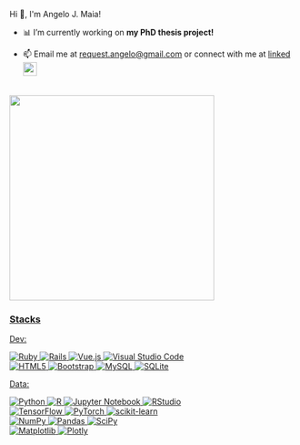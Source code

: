 <!---<h1 align="center">Hi 👋, I'm Angelo J. Maia</h1>
<h2 align="center">An aspiring Data Scientist, MSc and PhD Student in Soil Science</h2>--->

<div align="left">
  <!---<img src="https://angelomaia.github.io/images/contato.jpg" alt="Me!" height="128em"> --->
  <p>Hi 👋, I'm Angelo J. Maia!</p>
</div> 

<!---
My profile picture has been generated using Stable Diffusion model calibrated with my face.

The prompt used is top secret =]
--->

- 📊 I’m currently working on **my PhD thesis project!** <br>
<!-- - 👨🏻‍💻 I’m currently learning **Data Science and Machine Learning with Python** <br>--->
<!-- - 🤝 I’m looking to collaborate on **any projects** using **R, Python and SQL.** <br>--->
<!-- - 🏞 Ask me anything about **Information Technology applied to Soil and Environmental Sciences!** <br>--->
- 📫 Email me at request.angelo@gmail.com or connect with me at <a href="https://linkedin.com/in/angelo-jamil-maia" target="blank">linked<img align="bottom" src="https://raw.githubusercontent.com/rahuldkjain/github-profile-readme-generator/master/src/images/icons/Social/linked-in-alt.svg" alt="angelo-jamil-maia" height="24" /><br></a>
<br>

<!-- ```Connect with me:``` <a href="https://linkedin.com/in/angelo-jamil-maia" target="blank">Linked<img align="bottom" src="https://raw.githubusercontent.com/rahuldkjain/github-profile-readme-generator/master/src/images/icons/Social/linked-in-alt.svg" alt="angelo-jamil-maia" height="18" width="24" /></a>
<br>--->

<div align="left">
  <a href="https://github.com/angelomaia">
  <!--<img height="240em" src="https://github-readme-stats.vercel.app/api/top-langs/?username=angelomaia&layout=compact&langs_count=7&theme=dark"/>-->
  <img height="360em" src="https://github-readme-stats.vercel.app/api/top-langs/?username=angelomaia&langs_count=6&theme=dark&hide=jupyter+notebook,HTML"/>
  <!--<img height="200em" src="https://github-readme-stats.vercel.app/api?username=angelomaia&show_icons=true&theme=dark&include_all_commits=true&count_private=true"/>-->
</div>

<!---<h3 align="left">My current favorite tools:</h3>
<p align="left"> <a href="https://www.r-project.org/" target="_blank" rel="noreferrer"> <img src="https://cdn.iconscout.com/icon/free/png-256/r-project-3521663-2945107.png" alt="R" width="40" height="40"/> </a> <a href="https://jupyter.org/" target="_blank" rel="noreferrer"> <img src="https://jupyter.org/assets/homepage/main-logo.svg" alt="jupyter" width="40" height="40"/> </a> <a href="https://www.python.org" target="_blank" rel="noreferrer"> <img src="https://raw.githubusercontent.com/devicons/devicon/master/icons/python/python-original.svg" alt="python" width="40" height="40"/> </a> <!--<a href="https://www.mysql.com/" target="_blank" rel="noreferrer"> <img src="https://raw.githubusercontent.com/devicons/devicon/master/icons/mysql/mysql-original-wordmark.svg" alt="mysql" width="40" height="40"/> </a>--> </p>
  
<!--- - 👋 Hi, I’m @angeloki
- 👀 I’m interested in Data Science
- 🌱 I’m currently learning Python and SQL
- 💞️ I’m looking to collaborate on R projects
- 📫 How to reach me: DM me on instagram @angeloki

angeloki/angeloki is a ✨ special ✨ repository because its `README.md` (this file) appears on your GitHub profile.
You can click the Preview link to take a look at your changes.
--->
<h3>Stacks</h3>

<p>Dev:</p>

![Ruby](https://img.shields.io/badge/ruby-%23CC342D.svg?style=for-the-badge&logo=ruby&logoColor=white)
![Rails](https://img.shields.io/badge/rails-%23CC0000.svg?style=for-the-badge&logo=ruby-on-rails&logoColor=white)
![Vue.js](https://img.shields.io/badge/vuejs-%2335495e.svg?style=for-the-badge&logo=vuedotjs&logoColor=%234FC08D)
![Visual Studio Code](https://img.shields.io/badge/Visual%20Studio%20Code-0078d7.svg?style=for-the-badge&logo=visual-studio-code&logoColor=white)
<br>
![HTML5](https://img.shields.io/badge/html5-%23E34F26.svg?style=for-the-badge&logo=html5&logoColor=white)
![Bootstrap](https://img.shields.io/badge/bootstrap-%238511FA.svg?style=for-the-badge&logo=bootstrap&logoColor=white)
![MySQL](https://img.shields.io/badge/mysql-4479A1.svg?style=for-the-badge&logo=mysql&logoColor=white)
![SQLite](https://img.shields.io/badge/sqlite-%2307405e.svg?style=for-the-badge&logo=sqlite&logoColor=white)
<br>

<p>Data:</p>

![Python](https://img.shields.io/badge/python-3670A0?style=for-the-badge&logo=python&logoColor=ffdd54)
![R](https://img.shields.io/badge/r-%23276DC3.svg?style=for-the-badge&logo=r&logoColor=white)
![Jupyter Notebook](https://img.shields.io/badge/jupyter-%23FA0F00.svg?style=for-the-badge&logo=jupyter&logoColor=white)
![RStudio](https://img.shields.io/badge/RStudio-4285F4?style=for-the-badge&logo=rstudio&logoColor=white)
<br>
![TensorFlow](https://img.shields.io/badge/TensorFlow-%23FF6F00.svg?style=for-the-badge&logo=TensorFlow&logoColor=white)
![PyTorch](https://img.shields.io/badge/PyTorch-%23EE4C2C.svg?style=for-the-badge&logo=PyTorch&logoColor=white)
![scikit-learn](https://img.shields.io/badge/scikit--learn-%23F7931E.svg?style=for-the-badge&logo=scikit-learn&logoColor=white)
<br>
![NumPy](https://img.shields.io/badge/numpy-%23013243.svg?style=for-the-badge&logo=numpy&logoColor=white)
![Pandas](https://img.shields.io/badge/pandas-%23150458.svg?style=for-the-badge&logo=pandas&logoColor=white)
![SciPy](https://img.shields.io/badge/SciPy-%230C55A5.svg?style=for-the-badge&logo=scipy&logoColor=%white)
<br>
![Matplotlib](https://img.shields.io/badge/Matplotlib-%23ffffff.svg?style=for-the-badge&logo=Matplotlib&logoColor=black)
![Plotly](https://img.shields.io/badge/Plotly-%233F4F75.svg?style=for-the-badge&logo=plotly&logoColor=white)

